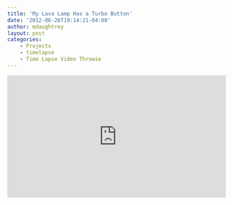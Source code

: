 ```yaml
---
title: 'My Lava Lamp Has a Turbo Button'
date: '2012-06-26T19:14:21-04:00'
author: mdaughtrey
layout: post
categories:
    - Projects
    - timelapse
    - Time Lapse Video Throwie
---
```


<iframe allow="accelerometer; autoplay; clipboard-write; encrypted-media; gyroscope; picture-in-picture" allowfullscreen="" frameborder="0" height="281" loading="lazy" src="https://www.youtube.com/embed/lXxLmtZRZPs?feature=oembed" title="My Lava Lamp Has a Turbo Button" width="500"></iframe>
